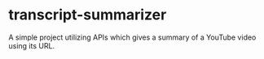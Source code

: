 # transcript-summarizer
A simple project utilizing APIs which gives a summary of a YouTube video using its URL.
